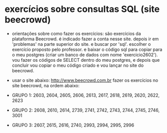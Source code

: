 # exercícios sobre consultas SQL (site beecrowd)

- orientações sobre como fazer os exercícios:
são exercícios da plataforma Beecrowd. é indicado fazer a conta nesse site. depois ir em 'problemas' na parte superior do site. e buscar por 'sql'. escolher o exercício proposto pelo professor. e baixar o código sql para copiar para o meu postgres (criar um banco de dados com nome 'exercicio2602'). vou fazer os códigos de SELECT dentro do meu postgres, e depois que concluir vou copiar o meu código criado e vou lançar no site do beecrowd.

- usar o site abaixo:
http://www.beecrowd.com.br
fazer os exercícios no site beecrowd, na ordem abaixo:

- GRUPO 1: 2603, 2604, 2605, 2606, 2613, 2617, 2618, 2619, 2620, 2622, 2623

- GRUPO 2: 2608, 2610, 2614, 2739, 2741, 2742, 2743, 2744, 2745, 2746, 3001

- GRUPO 3: 2607, 2615, 2616, 2740, 2993, 2994, 2995, 2996
